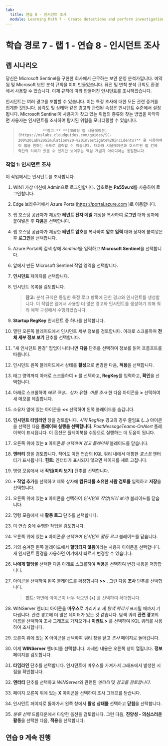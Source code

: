 ```yaml
---
lab:
  title: 연습 8 - 인시던트 조사
  module: Learning Path 7 - Create detections and perform investigations using Microsoft Sentinel
---
```


# 학습 경로 7 - 랩 1 - 연습 8 - 인시던트 조사

## 랩 시나리오


당신은 Microsoft Sentinel을 구현한 회사에서 근무하는 보안 운영 분석가입니다. 예약됨 및 Microsoft 보안 분석 규칙을 이미 만들었습니다. 퓨전 및 변칙 분석 규칙도 환경에서 사용할 수 있습니다. 이제 규칙에 따라 만들어진 인시던트를 조사하겠습니다.

인시던트는 여러 경고를 포함할 수 있습니다. 이는 특정 조사에 대한 모든 관련 증거를 집계한 것입니다. 심각도 및 상태와 같은 경고와 관련된 속성은 인시던트 수준에서 설정됩니다. Microsoft Sentinel이 사용자가 찾고 있는 위협의 종류와 찾는 방법을 파악하면 사용자는 인시던트를 조사하여 탐지된 위협을 모니터링할 수 있습니다.

>                **참고:** **[대화형 랩 시뮬레이션](https://mslabs.cloudguides.com/guides/SC-200%20Lab%20Simulation%20-%20Investigate%20incidents)** 을 사용하여 이 랩을 원하는 속도로 클릭할 수 있습니다. 대화형 시뮬레이션과 호스트된 랩 간에 약간의 차이가 있을 수 있지만 보여주는 핵심 개념과 아이디어는 동일합니다. 


### 작업 1: 인시던트 조사

이 작업에서는 인시던트를 조사합니다.

1. WIN1 가상 머신에 Admin으로 로그인합니다. 암호로는 **Pa55w.rd**를 사용하여 로그인합니다.  

1. Edge 브라우저에서 Azure Portal(https://portal.azure.com )로 이동합니다.

1. 랩 호스팅 공급자가 제공한 **테넌트 전자 메일** 계정을 복사하여 **로그인** 대화 상자에 붙여넣은 후 **다음**을 선택합니다.

1. 랩 호스팅 공급자가 제공한 **테넌트 암호**를 복사하여 **암호 입력** 대화 상자에 붙여넣은 후 **로그인**을 선택합니다.

1. Azure Portal의 검색 창에 *Sentinel*을 입력하고 **Microsoft Sentinel**을 선택합니다.

1. 앞에서 만든 Microsoft Sentinel 작업 영역을 선택합니다.

1. **인시던트** 페이지를 선택합니다.

1. 인시던트 목록을 검토합니다.

    >**참고:** 분석 규칙은 동일한 특정 로그 항목에 관한 경고와 인시던트를 생성합니다. 이 작업은 랩에서 사용할 더 많은 경고와 인시던트를 생성하기 위해 쿼리 예약 구성에서 수행되었습니다.
  
1. **Startup RegKey** 인시던트 중 하나를 선택합니다.

1. 열린 오른쪽 블레이드에서 인시던트 세부 정보를 검토합니다. 아래로 스크롤하여 **전체 세부 정보 보기** 단추를 선택합니다.

1. "새 인시던트 환경" 팝업이 나타나면 **다음** 단추를 선택하여 정보를 읽어 프롬프트를 따릅니다.

1. 인시던트 왼쪽 블레이드에서 상태를 **활성**으로 변경한 다음, **적용**을 선택합니다.

1. 태그 영역까지 아래로 스크롤하여 **+** 를 선택하고, **RegKey**를 입력하고, **확인**을 선택합니다.

1. 아래로 스크롤하여 *메모 작성...* 상자 유형: *이를 조사* 한 다음 아이콘을 **>** 선택하여 새 메모를 제출합니다.

1. 소유자 옆에 있는 아이콘을 **<<** 선택하여 왼쪽 블레이드를 숨깁니다.

1. **인시던트 타임라인** 창을 검토합니다. *시작 RegKey* 경고의 경우 줄임표 **(...)** 아이콘을 선택한 다음 **플레이북 실행을 선택합니다**. *PostMessageTeams-OnAlert* 플레이북이 표시됩니다. 이 옵션은 플레이북을 수동으로 실행하는 데 도움이 됩니다.

1. 오른쪽 위에 있는 **x** 아이콘*을 선택하여 경고 플레이북* 블레이드를 닫습니다.

1. **엔터티** 창을 검토합니다. 적어도 이전 연습의 KQL 쿼리 내에서 매핑한 *호스트* 엔터티가 표시됩니다. **힌트:** 엔터티가 표시되지 않으면 페이지를 새로 고칩니다.

1. 명령 모음에서 새 **작업(미리 보기)** 단추를 선택합니다.

1. **+ 작업 추가**를 선택하고 제목 상자에 **컴퓨터를 소유한 사람 검토를** 입력하고 **저장**을 선택합니다.

1. 오른쪽 위에 있는 **x** 아이콘을 선택하여 *인시던트 작업(미리 보기)* 블레이드를 닫습니다.

1. 명령 모음에서 새 **활동 로그** 단추를 선택합니다.

1. 이 연습 중에 수행한 작업을 검토합니다.

1. 오른쪽 위에 있는 **x** 아이콘*을 선택하여 인시던트 활동 로그* 블레이드를 닫습니다.

1. 거의 숨겨진 왼쪽 블레이드에서 **할당되지 않음**이라는 사용자 아이콘을 선택합니다. 새 인시던트 환경을 사용하면 여기에서 빠르게 변경할 수 있습니다.

1. **나에게 할당을** 선택한 다음 아래로 스크롤하여 **적용**을 선택하여 변경 내용을 저장합니다.

1. 아이콘을 선택하여 왼쪽 블레이드를 확장합니다 **>>** . 그런 다음 **조사** 단추를 선택합니다.

    >**힌트:** 화면에 아이콘이 너무 작으면 **(+)** 를 선택하여 확대합니다.

1. WINServer 엔터티 아이콘을 **마우스**로 가리키고 새 *탐색 쿼리가* 표시될 때까지 기다립니다. 관련 경고에 더 많은 데이터가 있는 것 같습니다. 탐색 쿼리 **관련 경고**의 이름을 선택하여 조사 그래프로 가져오거나 **이벤트 >** 를 선택하여 KQL 쿼리를 사용하여 조사합니다.

1. 오른쪽 위에 있는 **X** 아이콘을 선택하여 쿼리 창을 닫고 *조사* 페이지로 돌아갑니다.

1. 이제 **WINServer** 엔터티를 선택합니다. 자세한 내용은 오른쪽 창이 열립니다. **정보** 페이지를 검토합니다.

1. **타임라인** 단추를 선택합니다. 인시던트에 마우스를 가져가서 그래프에서 발생한 시점을 확인합니다.

1. **엔터티** 단추를 선택하고 *WINServer*와 관련된 *엔터티* 및 *경고를 검토합니다*.

1. 페이지 오른쪽 위에 있는 **X** 아이콘을 선택하여 조사 그래프를 닫습니다.

1. 인시던트 페이지로 돌아가서 왼쪽 창에서 **활성 상태를** 선택하고 **닫힘**을 선택합니다. 

1. *분류 선택* 드롭다운에서 다양한 옵션을 검토합니다. 그런 다음, **진양성 - 의심스러운 활동**을 선택한 다음, **적용**을 선택합니다.

## 연습 9 계속 진행
